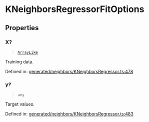 # KNeighborsRegressorFitOptions

## Properties

### X?

> [`ArrayLike`](../types/ArrayLike.md)

Training data.

Defined in:  [generated/neighbors/KNeighborsRegressor.ts:478](https://github.com/transitive-bullshit/scikit-learn-ts/blob/92ab806/packages/sklearn/src/generated/neighbors/KNeighborsRegressor.ts#L478)

### y?

> `any`

Target values.

Defined in:  [generated/neighbors/KNeighborsRegressor.ts:483](https://github.com/transitive-bullshit/scikit-learn-ts/blob/92ab806/packages/sklearn/src/generated/neighbors/KNeighborsRegressor.ts#L483)
